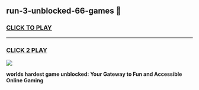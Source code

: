 
## run-3-unblocked-66-games 👋
<h3>
<a href="https://premium.freeplayer.one?title=run-3-unblocked-66-games&ref=14F">CLICK TO PLAY</a></h3>
<hr>

<h3>
<a href="https://premium.freeplayer.one?title=run-3-unblocked-66-games&ref=14F">CLICK 2 PLAY</a>
  
</h3>

<a href="https://premium.freeplayer.one?title=run-3-unblocked-66-games&ref=12F/"><img src="https://clearcache.store/games.png"></a>


**worlds hardest game unblocked: Your Gateway to Fun and Accessible Online Gaming**
